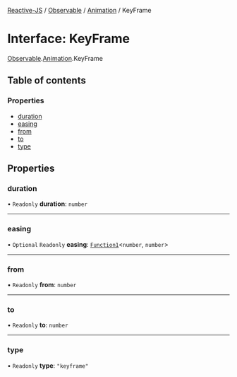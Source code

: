 [Reactive-JS](../README.md) / [Observable](../modules/Observable.md) / [Animation](../modules/Observable.Animation.md) / KeyFrame

# Interface: KeyFrame

[Observable](../modules/Observable.md).[Animation](../modules/Observable.Animation.md).KeyFrame

## Table of contents

### Properties

- [duration](Observable.Animation.KeyFrame.md#duration)
- [easing](Observable.Animation.KeyFrame.md#easing)
- [from](Observable.Animation.KeyFrame.md#from)
- [to](Observable.Animation.KeyFrame.md#to)
- [type](Observable.Animation.KeyFrame.md#type)

## Properties

### duration

• `Readonly` **duration**: `number`

___

### easing

• `Optional` `Readonly` **easing**: [`Function1`](../modules/functions.md#function1)<`number`, `number`\>

___

### from

• `Readonly` **from**: `number`

___

### to

• `Readonly` **to**: `number`

___

### type

• `Readonly` **type**: ``"keyframe"``
